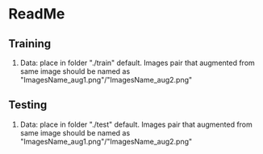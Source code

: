 # ReadMe
## Training
1. Data: place in folder "./train" default. Images pair that augmented from same image should be named as "ImagesName_aug1.png"/"ImagesName_aug2.png"

## Testing
1. Data: place in folder "./test" default. Images pair that augmented from same image should be named as "ImagesName_aug1.png"/"ImagesName_aug2.png"